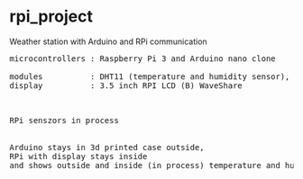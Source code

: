 # rpi_project
Weather station with Arduino and RPi communication <rb>

<pre>
microcontrollers : Raspberry Pi 3 and Arduino nano clone <br>
modules          : DHT11 (temperature and humidity sensor), HC-05 (bluetooth module) <rb>
display          : 3.5 inch RPI LCD (B) WaveShare <br>
<pre>

RPi senszors in process <br>

Arduino stays in 3d printed case outside,
RPi with display stays inside
and shows outside and inside (in process) temperature and humidity.
